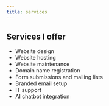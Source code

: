 ```yaml
---
title: services
---
```


## Services I offer

- Website design
- Website hosting
- Website maintenance
- Domain name registration
- Form submissions and mailing lists
- Branded email setup
- IT support
- AI chatbot integration
